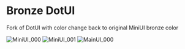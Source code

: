 # Bronze DotUI

Fork of DotUI with color change back to original MiniUI bronze color

![MiniUI_000](https://user-images.githubusercontent.com/8637395/229306753-fb9df219-5794-419b-833b-aa70060115bf.png) ![MiniUI_001](https://user-images.githubusercontent.com/8637395/229306758-cc91340f-437d-4f51-8b76-a0817ed7babb.png) ![MainUI_000](https://user-images.githubusercontent.com/8637395/229306748-b9b7f77c-0c67-4392-ac02-25759c6e1139.png)
